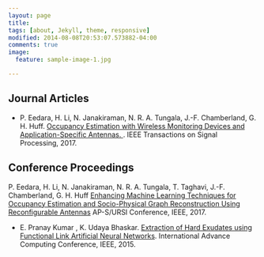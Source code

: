 ```yaml
---
layout: page
title: 
tags: [about, Jekyll, theme, responsive]
modified: 2014-08-08T20:53:07.573882-04:00
comments: true
image:
  feature: sample-image-1.jpg

---
```

 <!--- credit: WeGraphics
  creditlink: http://wegraphics.net/downloads/free-ultimate-blurred-background-pack/ -->

	

## Journal Articles

* P. Eedara, H. Li, N. Janakiraman, N. R. A. Tungala, J.-F. Chamberland, G. H. Huff. 
[Occupancy Estimation with Wireless Monitoring Devices and Application-Specific Antennas. ](http://ieeexplore.ieee.org/abstract/document/7809158).
IEEE Transactions on Signal Processing, 2017.

## Conference Proceedings
P. Eedara, H. Li, N. Janakiraman, N. R. A. Tungala, T. Taghavi, J.-F. Chamberland, G. H. Huff
[Enhancing Machine Learning Techniques for Occupancy Estimation and Socio-Physical Graph Reconstruction Using Reconfigurable Antennas](http://www.2017apsursi.org/Papers/ViewPapers.asp?PaperNum=2522)
AP-S/URSI Conference, IEEE, 2017.

*  E. Pranay Kumar , K. Udaya Bhaskar.
[Extraction of Hard Exudates using Functional Link Artificial Neural Networks](http://ieeexplore.ieee.org/document/7154742/).
International Advance Computing Conference, IEEE, 2015.